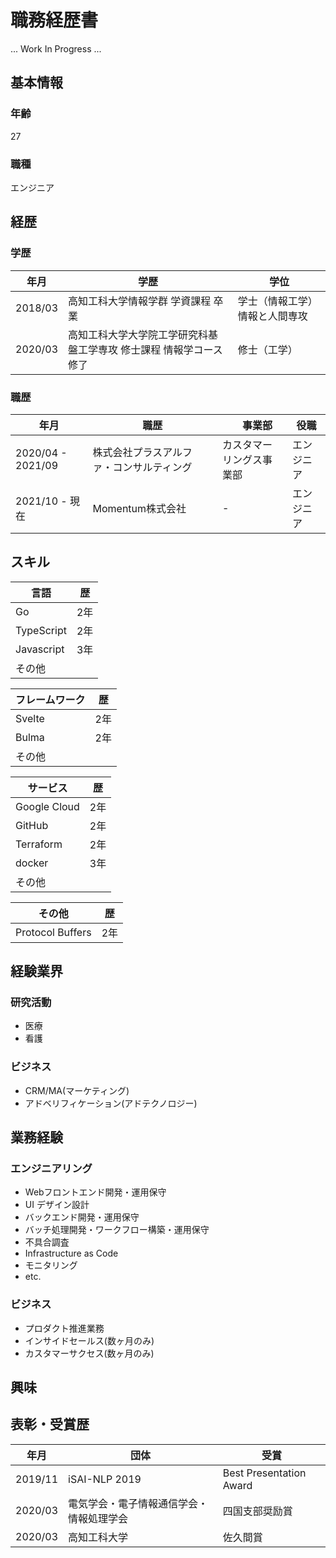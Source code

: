# 職務経歴書

... Work In Progress ...

## 基本情報

### 年齢

27

### 職種

エンジニア

## 経歴

### 学歴

| 年月     | 学歴                                                    | 学位                      |
| ------- | ------------------------------------------------------- | ------------------------ |
| 2018/03 | 高知工科大学情報学群 学資課程 卒業                            | 学士（情報工学） 情報と人間専攻 |
| 2020/03 | 高知工科大学大学院工学研究科基盤工学専攻 修士課程 情報学コース 修了 | 修士（工学）                 |

### 職歴

| 年月               | 職歴                          |　事業部               | 役職    |
| ----------------- | ----------------------------- | ------------------ | ------- |
| 2020/04 - 2021/09 | 株式会社プラスアルファ・コンサルティング | カスタマーリングス事業部 | エンジニア |
| 2021/10 - 現在     | Momentum株式会社               | -                  | エンジニア |

## スキル

| 言語        | 歴  |
| ---------- | --- |
| Go         | 2年 |
| TypeScript | 2年 |
| Javascript | 3年 |
| その他      |     |

| フレームワーク | 歴  |
| ---------- | --- |
| Svelte     | 2年 |
| Bulma      | 2年 |
| その他      |     |

| サービス       | 歴  |
| ------------ | --- |
| Google Cloud | 2年 |
| GitHub       | 2年 |
| Terraform    | 2年 |
| docker       | 3年 |
| その他        |     |

| その他            | 歴  |
| ---------------- | --- |
| Protocol Buffers | 2年 |

## 経験業界

### 研究活動

- 医療
- 看護

### ビジネス

- CRM/MA(マーケティング)
- アドベリフィケーション(アドテクノロジー)

## 業務経験

### エンジニアリング

- Webフロントエンド開発・運用保守
- UI デザイン設計
- バックエンド開発・運用保守
- バッチ処理開発・ワークフロー構築・運用保守
- 不具合調査
- Infrastructure as Code
- モニタリング
- etc.

### ビジネス

- プロダクト推進業務
- インサイドセールス(数ヶ月のみ)
- カスタマーサクセス(数ヶ月のみ)

## 興味

## 表彰・受賞歴

| 年月     | 団体                             | 受賞                    |
| ------- | ------------------------------- | ----------------------- |
| 2019/11 | iSAI-NLP 2019                   | Best Presentation Award |
| 2020/03 | 電気学会・電子情報通信学会・情報処理学会 | 四国支部奨励賞            |
| 2020/03 | 高知工科大学                       | 佐久間賞                 |
